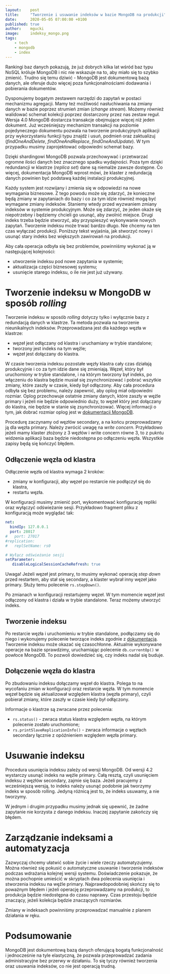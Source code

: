 ```yaml
---
layout:    post
title:     "Tworzenie i usuwanie indeksów w bazie MongoDB na produkcji"
date:      2020-05-05 07:00:00 +0100
published: true
author:    mgucki
image:     indeksy_mongo.png
tags:
    - tech
    - mongodb
    - index
---
```


Rankingi baz danych pokazują, że już dobrych kilka lat wśród baz typu NoSQL króluje MongoDB i nic nie wskazuje na to, aby miało się to szybko zmienić. Trudno się temu dziwić - MongoDB jest dokumentową bazą danych, ale oferuje dużo więcej poza funkcjonalnościami dodawania i pobierania dokumentów.

Dysponujemy bogatym zestawem narzędzi do zapytań w postaci mechanizmu agregacji. Mamy też możliwość nasłuchiwania na zmiany danych w bazie poprzez strumień zmian (_change stream_). Możemy również walidować schemat kolekcji poprzez dostarczony przez nas zestaw reguł. Wersja 4.0 MongoDB dostarcza transakcje obejmujące więcej niż jeden dokument. Już wcześniejszy mechanizm transakcji na poziomie pojedyneczego dokumentu pozwala na tworzenie produkcyjnych aplikacji przy wykorzystaniu funkcji typu znajdź i usuń, podmień oraz zaktualizuj (_findOneAndDelete_, _findOneAndReplace_, _findOneAndUpdate_). W tym przypadku musimy zaprojektować odpowiedni schemat bazy.

Dzięki shardingowi MongoDB pozwala przechowywać i przetwarzać ogromne ilości danych bez znacznego spadku wydajności. Poza tym dzięki redundancji w klastrze (_replica set_) dane są niemalże zawsze dostępne. Co więcej, dokumentacja MongoDB wprost mówi, że klaster z redundacją danych powinien być podstawą każdej instalacji produkcyjnej.

Każdy system jest rozwijany i zmienia się w odpowiedzi na nowe wymagania biznesowe. Z tego powodu może się zdarzyć, że konieczne będą zmiany w zapytaniach do bazy i co za tym idzie również mogą być wymagane zmiany indeksów. Staniemy wtedy przed wyzwaniem zmiany indeksów w systemie produkcyjnym. Może się zdarzyć, że jeden okaże się niepotrzebny i będziemy chcieli go usunąć, aby zwolnić miejsce. Drugi indeks trzeba będzie stworzyć, aby przyspieszyć wykonywanie nowych zapytań. Tworzenie indeksu może trwać bardzo długo. Nie chcemy na ten czas wyłączać produkcji. Poniższy tekst wyjaśnia, jak stworzyć nowy i usunąć stary indeks bez większych zawirowań na produkcji.

Aby cała operacja odbyła się bez problemów, powinniśmy wykonać ją w następującej kolejności:
- utworzenie indeksu pod nowe zapytania w systemie;
- aktualizacja części biznesowej systemu;
- usunięcie starego indeksu, o ile nie jest już używany.

# Tworzenie indeksu w MongoDB w sposób _rolling_

Tworzenie indeksu w sposób _rolling_ dotyczy tylko i wyłącznie bazy z redundacją danych w klastrze. Ta metoda pozwala na tworzenie nieunikalnych indeksów. Przeprowadzana jest dla każdego węzła w klastrze:
- węzeł jest odłączany od klastra i uruchamiany w trybie standalone;
- tworzony jest indeks na tym węźle;
- węzeł jest dołączany do klastra.

W czasie tworzenia indeksu pozostałe węzły klastra cały czas działają produkcyjnie i co za tym idzie dane się zmieniają. Węzeł, który był uruchomiony w trybie standalone, i na którym tworzony był indeks, po włączeniu do klastra będzie musiał się zsynchronizować i pobrać wszytkie zmiany, które zaszły w czasie, kiedy był odłączony. Aby cała procedura odbyła się bez problemu, należy zapewnić, aby oplog miał odpowiedni rozmiar. Oplog przechowuje ostatnie zmiany danych, które zaszły w węźle primary i jeżeli nie będzie odpowiednio duży, to węzeł który jest dołączany do klastra, nie będzie w stanie się zsynchronizować. Więcej informacji o tym, jak dobrać rozmiar oplog jest w [dokumentacji MongoDB](https://docs.mongodb.com/manual/core/replica-set-oplog/#replica-set-oplog-sizing).

Procedurę zaczynamy od węzłów secondary, a na końcu przeprowadzamy ją dla węzła primary. Należy zwrócić uwagę na _write concern_. Przykładowo jeżeli mamy klaster złożony z 3 węzłów i write concern równe 3, to z pukntu widzenia aplikacji baza będzie niedostępna po odłączeniu węzła. Wszystkie zapisy będą się kończyć błędem.

## Odłączenie węzła od klastra

Odłączenie węzła od klastra wymaga 2 kroków:
- zmiany w konfiguracji, aby węzeł po restarcie nie podłączył się do klastra,
- restartu węzła.

W konfiguracji musimy zmienić port, wykomentować konfigurację repliki oraz wyłączyć odświeżanie sesji. Przykładowo fragment pliku z konfiguracją może wyglądać tak:
```yaml
net:
  bindIp: 127.0.0.1
  port: 28017
#   port: 27017
#replication:
#   replSetName: rs0

# Wyłącz odświeżanie sesji
setParameter:
   disableLogicalSessionCacheRefresh: true
```

Uwaga! Jeżeli węzeł jest primary, to musimy wykonać operację _step down_ przed restartem, aby stał się secondary, a klaster wybrał inny węzeł jako primary. Służy temu polecenie `rs.stepDown()`.

Po zmianach w konfiguracji restartujemy węzeł. W tym momencie węzeł jest odłączony od klastra i działa w trybie standalone. Teraz możemy utworzyć indeks.

## Tworzenie indeksu

Po restarcie węzła i uruchomieniu w trybie standalone, podłączamy się do niego i wykonujemy polecenie tworzące indeks zgodnie z [dokumentacją](https://docs.mongodb.com/manual/reference/method/db.collection.createIndex/). Tworzenie indeksu może okazać się czasochłonne. Aktualnie wykonywane operacje na bazie sprawdzimy, uruchamiając polecenie `db.currentOp()` w powłoce MongoDB. To pozwoli dowiedzieć się, czy indeks nadal się buduje.

## Dołączenie węzła do klastra

Po zbudowaniu indeksu dołączamy węzeł do klastra. Polega to na wycofaniu zmian w konfiguracji oraz restarcie węzła. W tym momencie węzeł będzie się aktualizował względem klastra (węzła primary), czyli pobierał zmiany, które zaszły w czasie kiedy był odłączony.

Informacje o klastrze są zwracane przez polecenia:
- `rs.status()` - zwraca status klastra względem węzła, na którym polecenie zostało uruchomione;
- `rs.printSlaveReplicationInfo()` - zwraca informacje o węzłach secondary łącznie z opóźnieniem względem węzła primary.

# Usuwanie indeksu

Procedura usunięcia indeksu zależy od wersji MongoDB. Od wersji 4.2 wystarczy usunąć indeks na węźle primary. Całą resztą, czyli usunięciem indeksu z węzłów secondary, zajmie się baza. Jeżeli pracujemy z wcześniejszą wersją, to indeks należy usunąć podobnie jak tworzymy indeks w sposób rolling. Jedyną różnicą jest to, że indeks usuwamy, a nie tworzymy.

W jednym i drugim przypadku musimy jednak się upewnić, że żadne zapytanie nie korzysta z danego indeksu. Inaczej zapytanie zakończy się błędem.

# Zarządzanie indeksami a automatyzacja

Zazwyczaj chcemy ułatwić sobie życie i wiele rzeczy automatyzujemy. Można również się pokusić o automatyczne usuwanie i tworzenie indeksów podczas wdrażania kolejnej wersji systemu. Doświadczenie pokazuje, że można pochopnie umieścić w skryptach dwa polecenia usunięcia i stworzenia indeksu na węźle primary. Najprawdopodobniej skończy się to poważnym błędem i jeżeli operację przeprowadzamy na produkcji, to produkcja będzie niedostępna do czasu naprawy. Czas przestoju będzie znaczący, jeżeli kolekcja będzie znaczących rozmiarów.

Zmiany w indeksach powinniśmy przeprowadzać manualnie z planem działania w ręku.

# Podsumowanie

MongoDB jest dokumentową bazą danych oferującą bogatą funkcjonalność i jednocześnie na tyle elastyczną, że pozwala przeprowadzać zadania administracyjne bez przerwy w działaniu. To się tyczy również tworzenia oraz usuwania indeksów, co nie jest operacją trudną.
